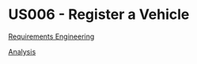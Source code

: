 # US006 - Register a Vehicle

[Requirements Engineering](01.requirements-engineering/Readme.md)

[Analysis](02.analysis/Readme.md)
